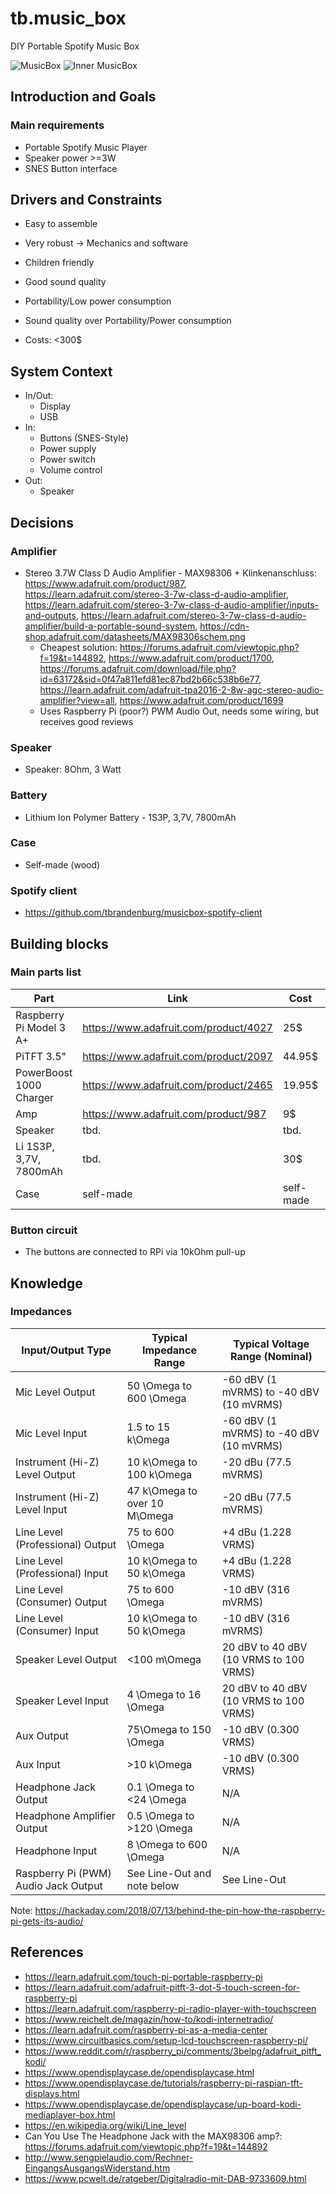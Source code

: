 # tb.music_box
DIY Portable Spotify Music Box

![MusicBox](musicbox.jpg)
![Inner MusicBox](musicbox_inner.jpg)

## Introduction and Goals

### Main requirements

* Portable Spotify Music Player
* Speaker power >=3W
* SNES Button interface

## Drivers and Constraints

* Easy to assemble
* Very robust -> Mechanics and software
* Children friendly
* Good sound quality
* Portability/Low power consumption

* Sound quality over Portability/Power consumption
* Costs: <300$

## System Context

* In/Out:
  * Display
  * USB
* In:
  * Buttons (SNES-Style)
  * Power supply
  * Power switch
  * Volume control
* Out:
  * Speaker

## Decisions

### Amplifier

* Stereo 3.7W Class D Audio Amplifier - MAX98306 + Klinkenanschluss: https://www.adafruit.com/product/987, https://learn.adafruit.com/stereo-3-7w-class-d-audio-amplifier, https://learn.adafruit.com/stereo-3-7w-class-d-audio-amplifier/inputs-and-outputs, https://learn.adafruit.com/stereo-3-7w-class-d-audio-amplifier/build-a-portable-sound-system, https://cdn-shop.adafruit.com/datasheets/MAX98306schem.png
  * Cheapest solution: https://forums.adafruit.com/viewtopic.php?f=19&t=144892, https://www.adafruit.com/product/1700, https://forums.adafruit.com/download/file.php?id=63172&sid=0f47a811efd81ec87bd2b66c538b6e77, https://learn.adafruit.com/adafruit-tpa2016-2-8w-agc-stereo-audio-amplifier?view=all, https://www.adafruit.com/product/1699
  * Uses Raspberry Pi (poor?) PWM Audio Out, needs some wiring, but receives good reviews

### Speaker

* Speaker: 8Ohm, 3 Watt

### Battery

* Lithium Ion Polymer Battery - 1S3P, 3,7V, 7800mAh

### Case

* Self-made (wood)

### Spotify client

* https://github.com/tbrandenburg/musicbox-spotify-client

## Building blocks

### Main parts list

|Part|Link|Cost|Amount|
|---|---|---|---|
|Raspberry Pi Model 3 A+|https://www.adafruit.com/product/4027|25$|1|
|PiTFT 3.5"|https://www.adafruit.com/product/2097|44.95$|1|
|PowerBoost 1000 Charger|https://www.adafruit.com/product/2465|19.95$|1|
|Amp|https://www.adafruit.com/product/987|9$|1|
|Speaker|tbd.|tbd.|2|
|Li 1S3P, 3,7V, 7800mAh|tbd.|30$|1|
|Case|self-made|self-made|1|

### Button circuit

* The buttons are connected to RPi via 10kOhm pull-up

## Knowledge

### Impedances

|Input/Output Type|Typical Impedance Range|Typical Voltage Range (Nominal)|
|---|---|---|
|Mic Level Output|50 \Omega to 600 \Omega|-60 dBV (1 mVRMS) to -40 dBV (10 mVRMS)|
|Mic Level Input|1.5 to 15 k\Omega|-60 dBV (1 mVRMS) to -40 dBV (10 mVRMS)|
|Instrument (Hi-Z) Level Output|10 k\Omega to 100 k\Omega|-20 dBu (77.5 mVRMS)|
|Instrument (Hi-Z) Level Input|47 k\Omega to over 10 M\Omega|-20 dBu (77.5 mVRMS)|
|Line Level (Professional) Output|75 to 600 \Omega|+4 dBu (1.228 VRMS)|
|Line Level (Professional) Input|10 k\Omega to 50 k\Omega|+4 dBu (1.228 VRMS)|
|Line Level (Consumer) Output|75 to 600 \Omega|-10 dBV (316 mVRMS)|
|Line Level (Consumer) Input|10 k\Omega to 50 k\Omega|-10 dBV (316 mVRMS)|
|Speaker Level Output|<100 m\Omega|20 dBV to 40 dBV (10 VRMS to 100 VRMS)|
|Speaker Level Input|4 \Omega to 16 \Omega|20 dBV to 40 dBV (10 VRMS to 100 VRMS)|
|Aux Output|75\Omega to 150 \Omega|-10 dBV (0.300 VRMS)|
|Aux Input|>10 k\Omega|-10 dBV (0.300 VRMS)|
|Headphone Jack Output|0.1 \Omega to <24 \Omega|N/A|
|Headphone Amplifier Output|0.5 \Omega to >120 \Omega|N/A|
|Headphone Input|8 \Omega to 600 \Omega|N/A|
|Raspberry Pi (PWM) Audio Jack Output|See Line-Out and note below|See Line-Out|

Note: https://hackaday.com/2018/07/13/behind-the-pin-how-the-raspberry-pi-gets-its-audio/

## References

* https://learn.adafruit.com/touch-pi-portable-raspberry-pi
* https://learn.adafruit.com/adafruit-pitft-3-dot-5-touch-screen-for-raspberry-pi
* https://learn.adafruit.com/raspberry-pi-radio-player-with-touchscreen
* https://www.reichelt.de/magazin/how-to/kodi-internetradio/
* https://learn.adafruit.com/raspberry-pi-as-a-media-center
* https://www.circuitbasics.com/setup-lcd-touchscreen-raspberry-pi/
* https://www.reddit.com/r/raspberry_pi/comments/3belpg/adafruit_pitft_kodi/
* https://www.opendisplaycase.de/opendisplaycase.html
* https://www.opendisplaycase.de/tutorials/raspberry-pi-raspian-tft-displays.html
* https://www.opendisplaycase.de/opendisplaycase/up-board-kodi-mediaplayer-box.html
* https://en.wikipedia.org/wiki/Line_level
* Can You Use The Headphone Jack with the MAX98306 amp?: https://forums.adafruit.com/viewtopic.php?f=19&t=144892
* http://www.sengpielaudio.com/Rechner-EingangsAusgangsWiderstand.htm
* https://www.pcwelt.de/ratgeber/Digitalradio-mit-DAB-9733609.html